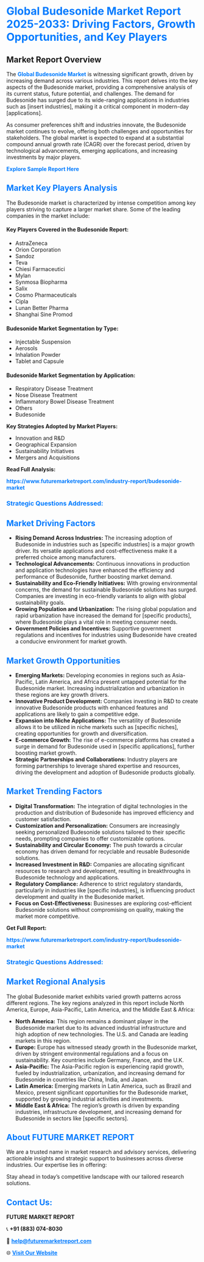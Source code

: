 <h1 style="color: #007BFF;">Global Budesonide Market Report 2025-2033: Driving Factors, Growth Opportunities, and Key Players</h1>

<section id="overview">
<h2>Market Report Overview</h2>
<p>The <a href="https://www.futuremarketreport.com/industry-report/budesonide-market" style="color: #007BFF; text-decoration: none;"><strong>Global Budesonide Market</strong></a> is witnessing significant growth, driven by increasing demand across various industries. This report delves into the key aspects of the Budesonide market, providing a comprehensive analysis of its current status, future potential, and challenges. The demand for Budesonide has surged due to its wide-ranging applications in industries such as [insert industries], making it a critical component in modern-day [applications].</p>
<p>As consumer preferences shift and industries innovate, the Budesonide market continues to evolve, offering both challenges and opportunities for stakeholders. The global market is expected to expand at a substantial compound annual growth rate (CAGR) over the forecast period, driven by technological advancements, emerging applications, and increasing investments by major players.</p>
</section>

<section id="overview">
<p><a href="https://www.futuremarketreport.com/request-sample/reportId=125513" style="color: #007BFF; text-decoration: none;"><strong>Explore Sample Report Here</strong></a></p>
</section>

<section id="key-players">
<h2 style="color: #007BFF;">Market Key Players Analysis</h2>
<p>The Budesonide market is characterized by intense competition among key players striving to capture a larger market share. Some of the leading companies in the market include:</p>
<h4>Key Players Covered in the Budesonide Report:</h4>
<ul><li>AstraZeneca</li><li>Orion Corporation</li><li>Sandoz</li><li>Teva</li><li>Chiesi Farmaceutici</li><li>Mylan</li><li>Synmosa Biopharma</li><li>Salix</li><li>Cosmo Pharmaceuticals</li><li>Cipla</li><li>Lunan Better Pharma</li><li>Shanghai Sine Promod</li></ul>
<h4>Budesonide Market Segmentation by Type:</h4>
<ul><li>Injectable Suspension</li><li>Aerosols</li><li>Inhalation Powder</li><li>Tablet and Capsule</li></ul>

<h4>Budesonide Market Segmentation by Application:</h4>
<ul><li>Respiratory Disease Treatment</li><li>Nose Disease Treatment</li><li>Inflammatory Bowel Disease Treatment</li><li>Others</li><li>Budesonide</li></ul>
<p><strong>Key Strategies Adopted by Market Players:</strong></p>
<ul>
<li>Innovation and R&D</li>
<li>Geographical Expansion</li>
<li>Sustainability Initiatives</li>
<li>Mergers and Acquisitions</li>
</ul>
</section>

<section>
<p><strong>Read Full Analysis: </strong></p><a href="https://www.futuremarketreport.com/industry-report/budesonide-market" style="color: #007BFF; text-decoration: none;"><strong>https://www.futuremarketreport.com/industry-report/budesonide-market</strong></a>
<h3 style="color: #007BFF;">Strategic Questions Addressed:</h3>
</section>

<section id="driving-factors">
<h2 style="color: #007BFF;">Market Driving Factors</h2>
<ul>
<li><strong>Rising Demand Across Industries:</strong> The increasing adoption of Budesonide in industries such as [specific industries] is a major growth driver. Its versatile applications and cost-effectiveness make it a preferred choice among manufacturers.</li>
<li><strong>Technological Advancements:</strong> Continuous innovations in production and application technologies have enhanced the efficiency and performance of Budesonide, further boosting market demand.</li>
<li><strong>Sustainability and Eco-Friendly Initiatives:</strong> With growing environmental concerns, the demand for sustainable Budesonide solutions has surged. Companies are investing in eco-friendly variants to align with global sustainability goals.</li>
<li><strong>Growing Population and Urbanization:</strong> The rising global population and rapid urbanization have increased the demand for [specific products], where Budesonide plays a vital role in meeting consumer needs.</li>
<li><strong>Government Policies and Incentives:</strong> Supportive government regulations and incentives for industries using Budesonide have created a conducive environment for market growth.</li>
</ul>
</section>

<section id="growth-opportunities">
<h2 style="color: #007BFF;">Market Growth Opportunities</h2>
<ul>
<li><strong>Emerging Markets:</strong> Developing economies in regions such as Asia-Pacific, Latin America, and Africa present untapped potential for the Budesonide market. Increasing industrialization and urbanization in these regions are key growth drivers.</li>
<li><strong>Innovative Product Development:</strong> Companies investing in R&D to create innovative Budesonide products with enhanced features and applications are likely to gain a competitive edge.</li>
<li><strong>Expansion into Niche Applications:</strong> The versatility of Budesonide allows it to be utilized in niche markets such as [specific niches], creating opportunities for growth and diversification.</li>
<li><strong>E-commerce Growth:</strong> The rise of e-commerce platforms has created a surge in demand for Budesonide used in [specific applications], further boosting market growth.</li>
<li><strong>Strategic Partnerships and Collaborations:</strong> Industry players are forming partnerships to leverage shared expertise and resources, driving the development and adoption of Budesonide products globally.</li>
</ul>
</section>

<section id="trending-factors">
<h2 style="color: #007BFF;">Market Trending Factors</h2>
<ul>
<li><strong>Digital Transformation:</strong> The integration of digital technologies in the production and distribution of Budesonide has improved efficiency and customer satisfaction.</li>
<li><strong>Customization and Personalization:</strong> Consumers are increasingly seeking personalized Budesonide solutions tailored to their specific needs, prompting companies to offer customizable options.</li>
<li><strong>Sustainability and Circular Economy:</strong> The push towards a circular economy has driven demand for recyclable and reusable Budesonide solutions.</li>
<li><strong>Increased Investment in R&D:</strong> Companies are allocating significant resources to research and development, resulting in breakthroughs in Budesonide technology and applications.</li>
<li><strong>Regulatory Compliance:</strong> Adherence to strict regulatory standards, particularly in industries like [specific industries], is influencing product development and quality in the Budesonide market.</li>
<li><strong>Focus on Cost-Effectiveness:</strong> Businesses are exploring cost-efficient Budesonide solutions without compromising on quality, making the market more competitive.</li>
</ul>
</section>

<section>
<p><strong>Get Full Report: </strong></p><a href="https://www.futuremarketreport.com/industry-report/budesonide-market" style="color: #007BFF; text-decoration: none;"><strong>https://www.futuremarketreport.com/industry-report/budesonide-market</strong></a>
<h3 style="color: #007BFF;">Strategic Questions Addressed:</h3>
</section>


<section id="regional-analysis">
<h2 style="color: #007BFF;">Market Regional Analysis</h2>
<p>The global Budesonide market exhibits varied growth patterns across different regions. The key regions analyzed in this report include North America, Europe, Asia-Pacific, Latin America, and the Middle East & Africa:</p>
<ul>
<li><strong>North America:</strong> This region remains a dominant player in the Budesonide market due to its advanced industrial infrastructure and high adoption of new technologies. The U.S. and Canada are leading markets in this region.</li>
<li><strong>Europe:</strong> Europe has witnessed steady growth in the Budesonide market, driven by stringent environmental regulations and a focus on sustainability. Key countries include Germany, France, and the U.K.</li>
<li><strong>Asia-Pacific:</strong> The Asia-Pacific region is experiencing rapid growth, fueled by industrialization, urbanization, and increasing demand for Budesonide in countries like China, India, and Japan.</li>
<li><strong>Latin America:</strong> Emerging markets in Latin America, such as Brazil and Mexico, present significant opportunities for the Budesonide market, supported by growing industrial activities and investments.</li>
<li><strong>Middle East & Africa:</strong> The region’s growth is driven by expanding industries, infrastructure development, and increasing demand for Budesonide in sectors like [specific sectors].</li>
</ul>
</section>

<footer>
<h2 style="color: #007BFF;">About FUTURE MARKET REPORT</h2>
<p>We are a trusted name in market research and advisory services, delivering actionable insights and strategic support to businesses across diverse industries. Our expertise lies in offering:</p>

<p>Stay ahead in today’s competitive landscape with our tailored research solutions.</p>

<h2 style="color: #007BFF;">Contact Us:</h2>
<p><strong>FUTURE MARKET REPORT</strong></p>
<p>📞 <strong>+91 (883) 074-8030</strong></p>
<p>📧 <strong><a href="mailto:help@futuremarketreport.com" style="color: #007BFF;">help@futuremarketreport.com</a></strong></p>
<p>🌐 <strong><a href="https://www.futuremarketreport.com/" style="color: #007BFF;">Visit Our Website</a></strong></p>
</footer>